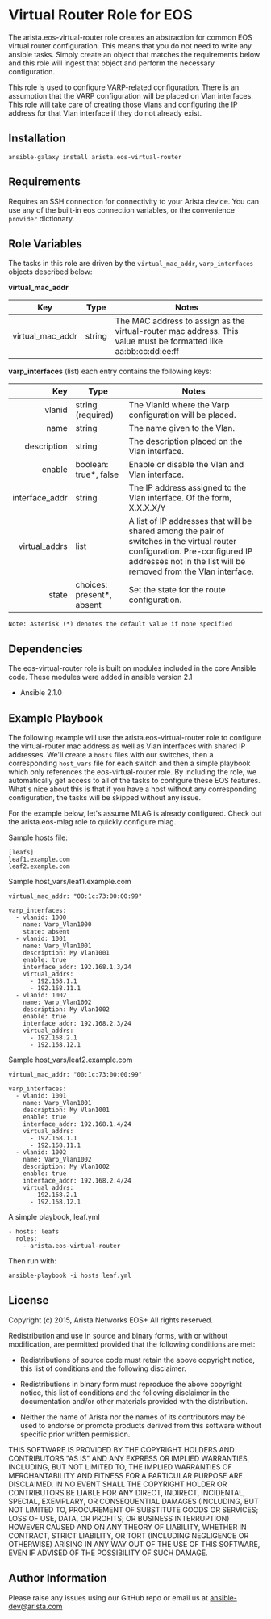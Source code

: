 Virtual Router Role for EOS
===========================

The arista.eos-virtual-router role creates an abstraction for common EOS
virtual router configuration. This means that you do not need to write any
ansible tasks. Simply create an object that matches the requirements below
and this role will ingest that object and perform the necessary configuration.

This role is used to configure VARP-related configuration. There is
an assumption that the VARP configuration will be placed on Vlan interfaces.
This role will take care of creating those Vlans and configuring the IP address
for that Vlan interface if they do not already exist.

Installation
------------

```
ansible-galaxy install arista.eos-virtual-router
```


Requirements
------------

Requires an SSH connection for connectivity to your Arista device. You can use
any of the built-in eos connection variables, or the convenience ``provider``
dictionary.

Role Variables
--------------

The tasks in this role are driven by the ``virtual_mac_addr``,
``varp_interfaces`` objects described below:

**virtual_mac_addr**

|       Key        |  Type  | Notes                                    |
| :--------------: | :----: | ---------------------------------------- |
| virtual_mac_addr | string | The MAC address to assign as the virtual-router mac address. This value must be formatted like aa:bb:cc:dd:ee:ff |


**varp_interfaces** (list) each entry contains the following keys:

|            Key | Type                      | Notes                                    |
| -------------: | ------------------------- | ---------------------------------------- |
|         vlanid | string (required)         | The Vlanid where the Varp configuration will be placed. |
|           name | string                    | The name given to the Vlan.              |
|    description | string                    | The description placed on the Vlan interface. |
|         enable | boolean: true*, false     | Enable or disable the Vlan and Vlan interface. |
| interface_addr | string                    | The IP address assigned to the Vlan interface. Of the form, X.X.X.X/Y |
|  virtual_addrs | list                      | A list of IP addresses that will be shared among the pair of switches in the virtual router configuration. Pre-configured IP addresses not in the list will be removed from the Vlan interface. |
|          state | choices: present*, absent | Set the state for the route configuration. |


```
Note: Asterisk (*) denotes the default value if none specified
```


Dependencies
------------

The eos-virtual-router role is built on modules included in the core Ansible code.
These modules were added in ansible version 2.1

- Ansible 2.1.0

Example Playbook
----------------

The following example will use the arista.eos-virtual-router role to configure
the virtual-router mac address as well as Vlan interfaces with shared IP addresses.
We'll create a ``hosts`` files with our switches, then a corresponding
``host_vars`` file for each switch and then a simple playbook which only
references the eos-virtual-router role. By including the role, we automatically
get access to all of the tasks to configure these EOS features. What's nice
about this is that if you have a host without any corresponding configuration,
the tasks will be skipped without any issue.

For the example below, let's assume MLAG is already configured. Check out the
arista.eos-mlag role to quickly configure mlag.

Sample hosts file:

    [leafs]
    leaf1.example.com
    leaf2.example.com


Sample host_vars/leaf1.example.com

    virtual_mac_addr: "00:1c:73:00:00:99"
    
    varp_interfaces:
      - vlanid: 1000
        name: Varp_Vlan1000
        state: absent
      - vlanid: 1001
        name: Varp_Vlan1001
        description: My Vlan1001
        enable: true
        interface_addr: 192.168.1.3/24
        virtual_addrs:
          - 192.168.1.1
          - 192.168.11.1
      - vlanid: 1002
        name: Varp_Vlan1002
        description: My Vlan1002
        enable: true
        interface_addr: 192.168.2.3/24
        virtual_addrs:
          - 192.168.2.1
          - 192.168.12.1


Sample host_vars/leaf2.example.com

    virtual_mac_addr: "00:1c:73:00:00:99"
    
    varp_interfaces:
      - vlanid: 1001
        name: Varp_Vlan1001
        description: My Vlan1001
        enable: true
        interface_addr: 192.168.1.4/24
        virtual_addrs:
          - 192.168.1.1
          - 192.168.11.1
      - vlanid: 1002
        name: Varp_Vlan1002
        description: My Vlan1002
        enable: true
        interface_addr: 192.168.2.4/24
        virtual_addrs:
          - 192.168.2.1
          - 192.168.12.1


A simple playbook, leaf.yml

    - hosts: leafs
      roles:
        - arista.eos-virtual-router

Then run with:

    ansible-playbook -i hosts leaf.yml

License
-------

Copyright (c) 2015, Arista Networks EOS+
All rights reserved.

Redistribution and use in source and binary forms, with or without
modification, are permitted provided that the following conditions are met:

* Redistributions of source code must retain the above copyright notice, this
  list of conditions and the following disclaimer.

* Redistributions in binary form must reproduce the above copyright notice,
  this list of conditions and the following disclaimer in the documentation
  and/or other materials provided with the distribution.

* Neither the name of Arista nor the names of its
  contributors may be used to endorse or promote products derived from
  this software without specific prior written permission.

THIS SOFTWARE IS PROVIDED BY THE COPYRIGHT HOLDERS AND CONTRIBUTORS "AS IS"
AND ANY EXPRESS OR IMPLIED WARRANTIES, INCLUDING, BUT NOT LIMITED TO, THE
IMPLIED WARRANTIES OF MERCHANTABILITY AND FITNESS FOR A PARTICULAR PURPOSE ARE
DISCLAIMED. IN NO EVENT SHALL THE COPYRIGHT HOLDER OR CONTRIBUTORS BE LIABLE
FOR ANY DIRECT, INDIRECT, INCIDENTAL, SPECIAL, EXEMPLARY, OR CONSEQUENTIAL
DAMAGES (INCLUDING, BUT NOT LIMITED TO, PROCUREMENT OF SUBSTITUTE GOODS OR
SERVICES; LOSS OF USE, DATA, OR PROFITS; OR BUSINESS INTERRUPTION) HOWEVER
CAUSED AND ON ANY THEORY OF LIABILITY, WHETHER IN CONTRACT, STRICT LIABILITY,
OR TORT (INCLUDING NEGLIGENCE OR OTHERWISE) ARISING IN ANY WAY OUT OF THE USE
OF THIS SOFTWARE, EVEN IF ADVISED OF THE POSSIBILITY OF SUCH DAMAGE.

Author Information
------------------

Please raise any issues using our GitHub repo or email us at ansible-dev@arista.com

[quickstart]: http://ansible-eos.readthedocs.org/en/latest/quickstart.html